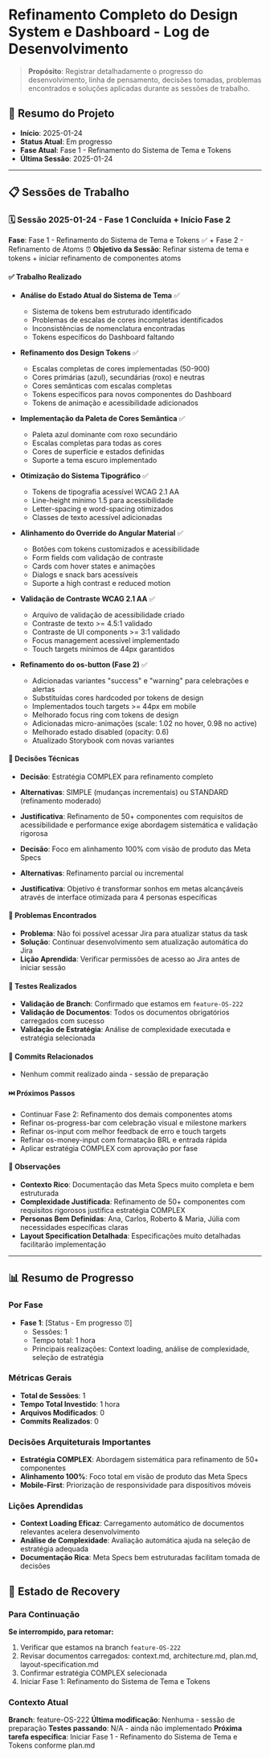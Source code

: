 # Refinamento Completo do Design System e Dashboard - Log de Desenvolvimento

> **Propósito**: Registrar detalhadamente o progresso do desenvolvimento, linha de pensamento, decisões tomadas, problemas encontrados e soluções aplicadas durante as sessões de trabalho.

## 📅 Resumo do Projeto

- **Início**: 2025-01-24
- **Status Atual**: Em progresso
- **Fase Atual**: Fase 1 - Refinamento do Sistema de Tema e Tokens
- **Última Sessão**: 2025-01-24

---

## 📋 Sessões de Trabalho

### 🗓️ Sessão 2025-01-24 - Fase 1 Concluída + Início Fase 2

**Fase**: Fase 1 - Refinamento do Sistema de Tema e Tokens ✅ + Fase 2 - Refinamento de Atoms ⏰
**Objetivo da Sessão**: Refinar sistema de tema e tokens + iniciar refinamento de componentes atoms

#### ✅ Trabalho Realizado

- **Análise do Estado Atual do Sistema de Tema** ✅

  - Sistema de tokens bem estruturado identificado
  - Problemas de escalas de cores incompletas identificados
  - Inconsistências de nomenclatura encontradas
  - Tokens específicos do Dashboard faltando

- **Refinamento dos Design Tokens** ✅

  - Escalas completas de cores implementadas (50-900)
  - Cores primárias (azul), secundárias (roxo) e neutras
  - Cores semânticas com escalas completas
  - Tokens específicos para novos componentes do Dashboard
  - Tokens de animação e acessibilidade adicionados

- **Implementação da Paleta de Cores Semântica** ✅

  - Paleta azul dominante com roxo secundário
  - Escalas completas para todas as cores
  - Cores de superfície e estados definidas
  - Suporte a tema escuro implementado

- **Otimização do Sistema Tipográfico** ✅

  - Tokens de tipografia acessível WCAG 2.1 AA
  - Line-height mínimo 1.5 para acessibilidade
  - Letter-spacing e word-spacing otimizados
  - Classes de texto acessível adicionadas

- **Alinhamento do Override do Angular Material** ✅

  - Botões com tokens customizados e acessibilidade
  - Form fields com validação de contraste
  - Cards com hover states e animações
  - Dialogs e snack bars acessíveis
  - Suporte a high contrast e reduced motion

- **Validação de Contraste WCAG 2.1 AA** ✅

  - Arquivo de validação de acessibilidade criado
  - Contraste de texto >= 4.5:1 validado
  - Contraste de UI components >= 3:1 validado
  - Focus management acessível implementado
  - Touch targets mínimos de 44px garantidos

- **Refinamento do os-button (Fase 2)** ✅
  - Adicionadas variantes "success" e "warning" para celebrações e alertas
  - Substituídas cores hardcoded por tokens de design
  - Implementados touch targets >= 44px em mobile
  - Melhorado focus ring com tokens de design
  - Adicionadas micro-animações (scale: 1.02 no hover, 0.98 no active)
  - Melhorado estado disabled (opacity: 0.6)
  - Atualizado Storybook com novas variantes

#### 🤔 Decisões Técnicas

- **Decisão**: Estratégia COMPLEX para refinamento completo
- **Alternativas**: SIMPLE (mudanças incrementais) ou STANDARD (refinamento moderado)
- **Justificativa**: Refinamento de 50+ componentes com requisitos de acessibilidade e performance exige abordagem sistemática e validação rigorosa

- **Decisão**: Foco em alinhamento 100% com visão de produto das Meta Specs
- **Alternativas**: Refinamento parcial ou incremental
- **Justificativa**: Objetivo é transformar sonhos em metas alcançáveis através de interface otimizada para 4 personas específicas

#### 🚧 Problemas Encontrados

- **Problema**: Não foi possível acessar Jira para atualizar status da task
- **Solução**: Continuar desenvolvimento sem atualização automática do Jira
- **Lição Aprendida**: Verificar permissões de acesso ao Jira antes de iniciar sessão

#### 🧪 Testes Realizados

- **Validação de Branch**: Confirmado que estamos em `feature-OS-222`
- **Validação de Documentos**: Todos os documentos obrigatórios carregados com sucesso
- **Validação de Estratégia**: Análise de complexidade executada e estratégia selecionada

#### 📝 Commits Relacionados

- Nenhum commit realizado ainda - sessão de preparação

#### ⏭️ Próximos Passos

- Continuar Fase 2: Refinamento dos demais componentes atoms
- Refinar os-progress-bar com celebração visual e milestone markers
- Refinar os-input com melhor feedback de erro e touch targets
- Refinar os-money-input com formatação BRL e entrada rápida
- Aplicar estratégia COMPLEX com aprovação por fase

#### 💭 Observações

- **Contexto Rico**: Documentação das Meta Specs muito completa e bem estruturada
- **Complexidade Justificada**: Refinamento de 50+ componentes com requisitos rigorosos justifica estratégia COMPLEX
- **Personas Bem Definidas**: Ana, Carlos, Roberto & Maria, Júlia com necessidades específicas claras
- **Layout Specification Detalhada**: Especificações muito detalhadas facilitarão implementação

---

## 📊 Resumo de Progresso

### Por Fase

- **Fase 1**: [Status - Em progresso ⏰]
  - Sessões: 1
  - Tempo total: 1 hora
  - Principais realizações: Context loading, análise de complexidade, seleção de estratégia

### Métricas Gerais

- **Total de Sessões**: 1
- **Tempo Total Investido**: 1 hora
- **Arquivos Modificados**: 0
- **Commits Realizados**: 0

### Decisões Arquiteturais Importantes

- **Estratégia COMPLEX**: Abordagem sistemática para refinamento de 50+ componentes
- **Alinhamento 100%**: Foco total em visão de produto das Meta Specs
- **Mobile-First**: Priorização de responsividade para dispositivos móveis

### Lições Aprendidas

- **Context Loading Eficaz**: Carregamento automático de documentos relevantes acelera desenvolvimento
- **Análise de Complexidade**: Avaliação automática ajuda na seleção de estratégia adequada
- **Documentação Rica**: Meta Specs bem estruturadas facilitam tomada de decisões

## 🔄 Estado de Recovery

### Para Continuação

**Se interrompido, para retomar:**

1. Verificar que estamos na branch `feature-OS-222`
2. Revisar documentos carregados: context.md, architecture.md, plan.md, layout-specification.md
3. Confirmar estratégia COMPLEX selecionada
4. Iniciar Fase 1: Refinamento do Sistema de Tema e Tokens

### Contexto Atual

**Branch**: feature-OS-222
**Última modificação**: Nenhuma - sessão de preparação
**Testes passando**: N/A - ainda não implementado
**Próxima tarefa específica**: Iniciar Fase 1 - Refinamento do Sistema de Tema e Tokens conforme plan.md
